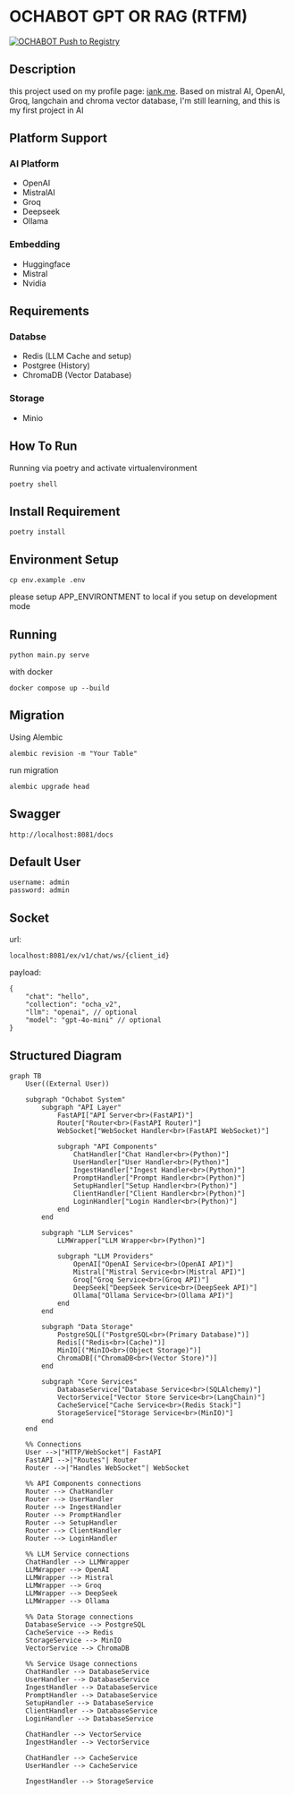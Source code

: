 # OCHABOT GPT OR RAG (RTFM)
[![OCHABOT Push to Registry](https://github.com/sofyan48/ochabot/actions/workflows/production.yml/badge.svg?branch=main)](https://github.com/sofyan48/ochabot/actions/workflows/production.yml)
## Description
this project used on my profile page: [iank.me](https://iank.me).
Based on mistral AI, OpenAI, Groq, langchain and chroma vector database, I'm still learning, and this is my first project in AI

## Platform Support
### AI Platform
- OpenAI
- MistralAI
- Groq
- Deepseek
- Ollama

### Embedding
- Huggingface
- Mistral
- Nvidia

## Requirements
### Databse
- Redis (LLM Cache and setup)
- Postgree (History)
- ChromaDB (Vector Database)
### Storage
- Minio

## How To Run
Running via poetry and activate virtualenvironment
```
poetry shell
```

## Install Requirement
```
poetry install
```

## Environment Setup
```
cp env.example .env
```
please setup APP_ENVIRONTMENT to local if you setup on development mode

## Running 
```
python main.py serve
```
with docker
```
docker compose up --build
```

## Migration
Using Alembic
```
alembic revision -m "Your Table"
```
run migration
```
alembic upgrade head
```

## Swagger
```
http://localhost:8081/docs
```

## Default User
```
username: admin
password: admin
```

## Socket
url:
```
localhost:8081/ex/v1/chat/ws/{client_id}
```
payload:
```
{
    "chat": "hello",
    "collection": "ocha_v2",
    "llm": "openai", // optional
    "model": "gpt-4o-mini" // optional
}
```

## Structured Diagram
```mermaid
graph TB
    User((External User))
    
    subgraph "Ochabot System"
        subgraph "API Layer"
            FastAPI["API Server<br>(FastAPI)"]
            Router["Router<br>(FastAPI Router)"]
            WebSocket["WebSocket Handler<br>(FastAPI WebSocket)"]
            
            subgraph "API Components"
                ChatHandler["Chat Handler<br>(Python)"]
                UserHandler["User Handler<br>(Python)"]
                IngestHandler["Ingest Handler<br>(Python)"]
                PromptHandler["Prompt Handler<br>(Python)"]
                SetupHandler["Setup Handler<br>(Python)"]
                ClientHandler["Client Handler<br>(Python)"]
                LoginHandler["Login Handler<br>(Python)"]
            end
        end

        subgraph "LLM Services"
            LLMWrapper["LLM Wrapper<br>(Python)"]
            
            subgraph "LLM Providers"
                OpenAI["OpenAI Service<br>(OpenAI API)"]
                Mistral["Mistral Service<br>(Mistral API)"]
                Groq["Groq Service<br>(Groq API)"]
                DeepSeek["DeepSeek Service<br>(DeepSeek API)"]
                Ollama["Ollama Service<br>(Ollama API)"]
            end
        end

        subgraph "Data Storage"
            PostgreSQL[("PostgreSQL<br>(Primary Database)")]
            Redis[("Redis<br>(Cache)")]
            MinIO[("MinIO<br>(Object Storage)")]
            ChromaDB[("ChromaDB<br>(Vector Store)")]
        end

        subgraph "Core Services"
            DatabaseService["Database Service<br>(SQLAlchemy)"]
            VectorService["Vector Store Service<br>(LangChain)"]
            CacheService["Cache Service<br>(Redis Stack)"]
            StorageService["Storage Service<br>(MinIO)"]
        end
    end

    %% Connections
    User -->|"HTTP/WebSocket"| FastAPI
    FastAPI -->|"Routes"| Router
    Router -->|"Handles WebSocket"| WebSocket
    
    %% API Components connections
    Router --> ChatHandler
    Router --> UserHandler
    Router --> IngestHandler
    Router --> PromptHandler
    Router --> SetupHandler
    Router --> ClientHandler
    Router --> LoginHandler

    %% LLM Service connections
    ChatHandler --> LLMWrapper
    LLMWrapper --> OpenAI
    LLMWrapper --> Mistral
    LLMWrapper --> Groq
    LLMWrapper --> DeepSeek
    LLMWrapper --> Ollama

    %% Data Storage connections
    DatabaseService --> PostgreSQL
    CacheService --> Redis
    StorageService --> MinIO
    VectorService --> ChromaDB

    %% Service Usage connections
    ChatHandler --> DatabaseService
    UserHandler --> DatabaseService
    IngestHandler --> DatabaseService
    PromptHandler --> DatabaseService
    SetupHandler --> DatabaseService
    ClientHandler --> DatabaseService
    LoginHandler --> DatabaseService

    ChatHandler --> VectorService
    IngestHandler --> VectorService
    
    ChatHandler --> CacheService
    UserHandler --> CacheService
    
    IngestHandler --> StorageService
```